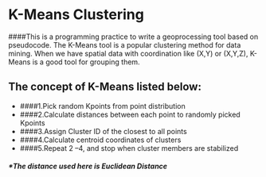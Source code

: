 # K-Means Clustering

####This is a programming practice to write a geoprocessing tool based on pseudocode. The K-Means tool is a popular clustering method for data mining. When we have spatial data with coordination like (X,Y) or (X,Y,Z), K-Means is a good tool for grouping them.  

## The concept of K-Means listed below:

*  ####1.Pick random Kpoints from point distribution
*  ####2.Calculate distances between each point to randomly picked Kpoints
*  ####3.Assign Cluster ID of the closest to all points
*  ####4.Calculate centroid coordinates of clusters
*  ####5.Repeat 2 –4, and stop when cluster members are stabilized

##### *The distance used here is Euclidean Distance